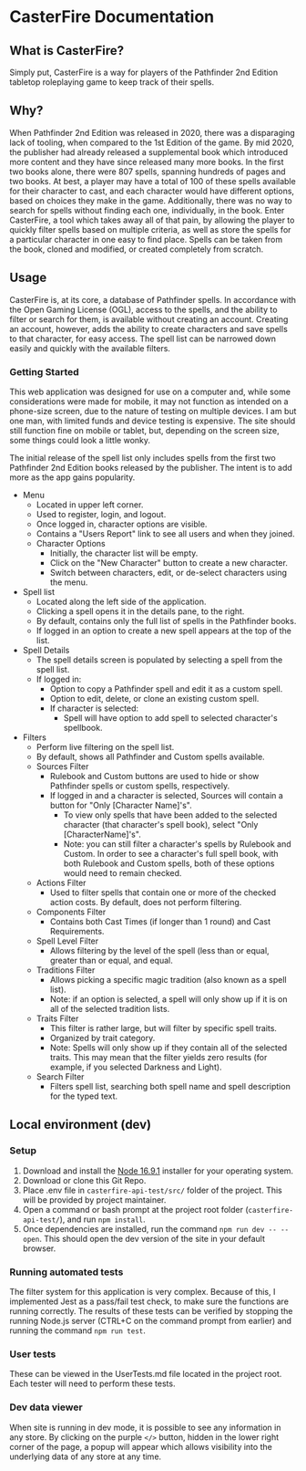 # CasterFire Documentation

## What is CasterFire?

Simply put, CasterFire is a way for players of the Pathfinder 2nd Edition tabletop roleplaying game to keep track of their spells.

## Why?

When Pathfinder 2nd Edition was released in 2020, there was a disparaging lack of tooling, when compared to the 1st Edition of the game. By mid 2020, the publisher had already released a supplemental book which introduced more content and they have since released many more books. In the first two books alone, there were 807 spells, spanning hundreds of pages and two books. At best, a player may have a total of 100 of these spells available for their character to cast, and each character would have different options, based on choices they make in the game. Additionally, there was no way to search for spells without finding each one, individually, in the book. Enter CasterFire, a tool which takes away all of that pain, by allowing the player to quickly filter spells based on multiple criteria, as well as store the spells for a particular character in one easy to find place. Spells can be taken from the book, cloned and modified, or created completely from scratch.

## Usage

CasterFire is, at its core, a database of Pathfinder spells. In accordance with the Open Gaming License (OGL), access to the spells, and the ability to filter or search for them, is available without creating an account. Creating an account, however, adds the ability to create characters and save spells to that character, for easy access. The spell list can be narrowed down easily and quickly with the available filters.

### Getting Started

This web application was designed for use on a computer and, while some considerations were made for mobile, it may not function as intended on a phone-size screen, due to the nature of testing on multiple devices. I am but one man, with limited funds and device testing is expensive. The site should still function fine on mobile or tablet, but, depending on the screen size, some things could look a little wonky.

The initial release of the spell list only includes spells from the first two Pathfinder 2nd Edition books released by the publisher. The intent is to add more as the app gains popularity.

- Menu
  - Located in upper left corner.
  - Used to register, login, and logout.
  - Once logged in, character options are visible.
  - Contains a "Users Report" link to see all users and when they joined.
  - Character Options
    - Initially, the character list will be empty.
    - Click on the "New Character" button to create a new character.
    - Switch between characters, edit, or de-select characters using the menu.
- Spell list
  - Located along the left side of the application.
  - Clicking a spell opens it in the details pane, to the right.
  - By default, contains only the full list of spells in the Pathfinder books.
  - If logged in an option to create a new spell appears at the top of the list.
- Spell Details
  - The spell details screen is populated by selecting a spell from the spell list.
  - If logged in:
    - Option to copy a Pathfinder spell and edit it as a custom spell.
    - Option to edit, delete, or clone an existing custom spell.
    - If character is selected:
      - Spell will have option to add spell to selected character's spellbook.
- Filters
  - Perform live filtering on the spell list.
  - By default, shows all Pathfinder and Custom spells available.
  - Sources Filter
    - Rulebook and Custom buttons are used to hide or show Pathfinder spells or custom spells, respectively.
    - If logged in and a character is selected, Sources will contain a button for "Only [Character Name]'s".
      - To view only spells that have been added to the selected character (that character's spell book), select "Only [CharacterName]'s".
      - Note: you can still filter a character's spells by Rulebook and Custom. In order to see a character's full spell book, with both Rulebook and Custom spells, both of these options would need to remain checked.
  - Actions Filter
    - Used to filter spells that contain one or more of the checked action costs. By default, does not perform filtering.
  - Components Filter
    - Contains both Cast Times (if longer than 1 round) and Cast Requirements.
  - Spell Level Filter
    - Allows filtering by the level of the spell (less than or equal, greater than or equal, and equal.
  - Traditions Filter
    - Allows picking a specific magic tradition (also known as a spell list).
    - Note: if an option is selected, a spell will only show up if it is on all of the selected tradition lists.
  - Traits Filter
    - This filter is rather large, but will filter by specific spell traits.
    - Organized by trait category.
    - Note: Spells will only show up if they contain all of the selected traits. This may mean that the filter yields zero results (for example, if you selected Darkness and Light).
  - Search Filter
    - Filters spell list, searching both spell name and spell description for the typed text.

## Local environment (dev)

### Setup

1. Download and install the [Node 16.9.1](https://nodejs.org/dist/v16.9.1/) installer for your operating system.
2. Download or clone this Git Repo.
3. Place .env file in `casterfire-api-test/src/` folder of the project. This will be provided by project maintainer.
4. Open a command or bash prompt at the project root folder (`casterfire-api-test/`), and run `npm install`.
5. Once dependencies are installed, run the command `npm run dev -- --open`. This should open the dev version of the site in your default browser.

### Running automated tests

The filter system for this application is very complex. Because of this, I implemented Jest as a pass/fail test check, to make sure the functions are running correctly. The results of these tests can be verified by stopping the running Node.js server (CTRL+C on the command prompt from earlier) and running the command `npm run test`.

### User tests

These can be viewed in the UserTests.md file located in the project root. Each tester will need to perform these tests.

### Dev data viewer

When site is running in dev mode, it is possible to see any information in any store. By clicking on the purple `</>` button, hidden in the lower right corner of the page, a popup will appear which allows visibility into the underlying data of any store at any time.
